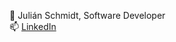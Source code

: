🌱 Julián Schmidt, Software Developer <br/>
📫 [LinkedIn](https://www.linkedin.com/in/juli%C3%A1n-n-schmidt/)

<!---
julianschmidt1/julianschmidt1 is a ✨ special ✨ repository because its `README.md` (this file) appears on your GitHub profile.
You can click the Preview link to take a look at your changes.
--->

